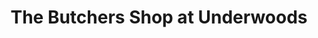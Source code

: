 ---
title: "The Butchers Shop at Underwoods"
url: /dronfield/the-butchers-shop-at-underwoods/
shop: Metzgerei
---